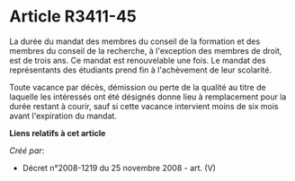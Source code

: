 # Article R3411-45

La durée du mandat des membres du conseil de la formation et des membres du conseil de la recherche, à l'exception des
membres de droit, est de trois ans. Ce mandat est renouvelable une fois. Le mandat des représentants des étudiants prend fin
à l'achèvement de leur scolarité.

Toute vacance par décès, démission ou perte de la qualité au titre de laquelle les intéressés ont été désignés donne lieu à
remplacement pour la durée restant à courir, sauf si cette vacance intervient moins de six mois avant l'expiration du mandat.

**Liens relatifs à cet article**

_Créé par_:

  - Décret n°2008-1219 du 25 novembre 2008 - art. (V)
